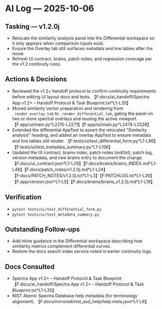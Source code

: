 # AI Log — 2025-10-06

## Tasking — v1.2.0j
- Relocate the similarity analysis panel into the Differential workspace so it only appears when comparison inputs exist.
- Ensure the Overlay tab still surfaces metadata and line tables after the move.
- Refresh UI contract, brains, patch notes, and regression coverage per the v1.2 continuity rules.

## Actions & Decisions
- Reviewed the v1.2+ handoff protocol to confirm continuity requirements before editing UI layout docs and tests. 【F:docs/ai_handoff/Spectra App v1.2+ – Handoff Protocol & Task Blueprint.txt†L1-L35】
- Moved similarity vector preparation and rendering from `_render_overlay_tab` to `_render_differential_tab`, gating the panel on two or more spectral overlays and reusing the active viewport. 【F:app/ui/main.py†L2215-L2271】【F:app/ui/main.py†L2474-L2528】
- Extended the differential AppTest to assert the relocated "Similarity analysis" heading, and added an overlay AppTest to ensure metadata and line tables still render. 【F:tests/ui/test_differential_form.py†L1-L86】【F:tests/ui/test_metadata_summary.py†L1-L156】
- Updated the UI contract, brains index, patch notes (md/txt), patch log, version metadata, and new brains entry to document the change. 【F:docs/ui_contract.json†L1-L29】【F:docs/brains/brains_INDEX.md†L1-L48】【F:docs/patch_notes/v1.2.0j.md†L1-L24】【F:docs/PATCH_NOTES/v1.2.0j.txt†L1-L3】【F:PATCHLOG.txt†L1-L26】【F:app/version.json†L1-L5】【F:docs/brains/brains_v1.2.0j.md†L1-L19】

## Verification
- `pytest tests/ui/test_differential_form.py`
- `pytest tests/ui/test_metadata_summary.py`

## Outstanding Follow-ups
- Add inline guidance in the Differential workspace describing how similarity metrics complement differential curves.
- Restore the docs search index service noted in earlier continuity logs.

## Docs Consulted
- Spectra App v1.2+ – Handoff Protocol & Task Blueprint. 【F:docs/ai_handoff/Spectra App v1.2+ – Handoff Protocol & Task Blueprint.txt†L1-L35】
- NIST Atomic Spectra Database help metadata (for terminology alignment). 【F:docs/mirrored/nist_asd_help/help.meta.json†L1-L6】
